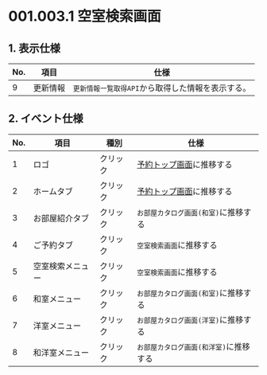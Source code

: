 # 001.003.1 空室検索画面

<Frame minHeight="877px" url="https://www.figma.com/file/7mPy3xxR23tt3GZcqnXYcQ/pension-reservation?type=design&node-id=233-3748&mode=design&t=x9cMLWGLXaCHxA7B-4" />

## 1. 表示仕様

No.|項目|仕様
--|--|--
9|更新情報|`更新情報一覧取得API`から取得した情報を表示する。


## 2. イベント仕様

No.|項目|種別|仕様
--|--|--|--
1|ロゴ|クリック|[予約トップ画面](./001.001.1.reservation-top.md)に推移する
2|ホームタブ|クリック|[予約トップ画面](./001.001.1.reservation-top.md)に推移する
3|お部屋紹介タブ|クリック|`お部屋カタログ画面(和室)`に推移する
4|ご予約タブ|クリック|`空室検索画面`に推移する
5|空室検索メニュー|クリック|`空室検索画面`に推移する
6|和室メニュー|クリック|`お部屋カタログ画面(和室)`に推移する
7|洋室メニュー|クリック|`お部屋カタログ画面(洋室)`に推移する
8|和洋室メニュー|クリック|`お部屋カタログ画面(和洋室)`に推移する
